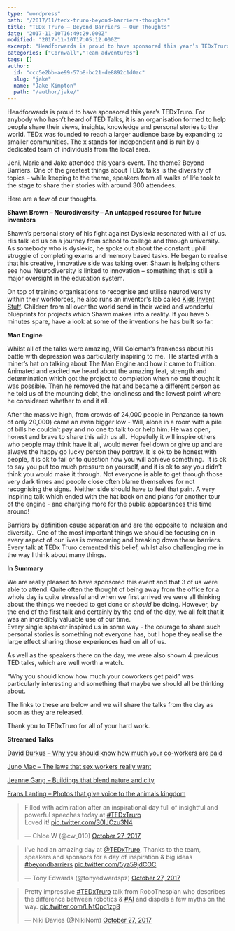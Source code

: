 ```yaml
---
type: "wordpress"
path: "/2017/11/tedx-truro-beyond-barriers-thoughts"
title: "TEDx Truro – Beyond Barriers – Our Thoughts"
date: "2017-11-10T16:49:29.000Z"
modified: "2017-11-10T17:05:12.000Z"
excerpt: "Headforwards is proud to have sponsored this year’s TEDxTruro. For anybody who hasn’t heard of TED Talks, it is an organisation formed to help people share their views, insights, knowledge and personal stories to the world. TEDx was founded to reach a larger audience base by expanding to smaller communities. The x stands for independent …"
categories: ["Cornwall","Team adventures"]
tags: []
author:
  id: "ccc5e2bb-ae99-57b8-bc21-de8892c1d0ac"
  slug: "jake"
  name: "Jake Kimpton"
  path: "/author/jake/"
---
```

Headforwards is proud to have sponsored this year’s TEDxTruro. For anybody who hasn’t heard of TED Talks, it is an organisation formed to help people share their views, insights, knowledge and personal stories to the world. TEDx was founded to reach a larger audience base by expanding to smaller communities. The x stands for independent and is run by a dedicated team of individuals from the local area.

Jeni, Marie and Jake attended this year’s event. The theme? Beyond Barriers. One of the greatest things about TEDx talks is the diversity of topics – while keeping to the theme, speakers from all walks of life took to the stage to share their stories with around 300 attendees.

Here are a few of our thoughts.

**Shawn Brown – Neurodiversity – An untapped resource for future inventors**

Shawn’s personal story of his fight against Dyslexia resonated with all of us. His talk led us on a journey from school to college and through university. As somebody who is dyslexic, he spoke out about the constant uphill struggle of completing exams and memory based tasks. He began to realise that his creative, innovative side was taking over. Shawn is helping others see how Neurodiversity is linked to innovation – something that is still a major oversight in the education system.

On top of training organisations to recognise and utilise neurodiversity within their workforces, he also runs an inventor's lab called [Kids Invent Stuff](https://www.youtube.com/KidsInventStuff). Children from all over the world send in their weird and wonderful blueprints for projects which Shawn makes into a reality. If you have 5 minutes spare, have a look at some of the inventions he has built so far.

**Man Engine**

Whilst all of the talks were amazing, Will Coleman’s frankness about his battle with depression was particularly inspiring to me.  He started with a miner’s hat on talking about The Man Engine and how it came to fruition. Animated and excited we heard about the amazing feat, strength and determination which got the project to completion when no one thought it was possible. Then he removed the hat and became a different person as he told us of the mounting debt, the loneliness and the lowest point where he considered whether to end it all.

After the massive high, from crowds of 24,000 people in Penzance (a town of only 20,000) came an even bigger low - Will, alone in a room with a pile of bills he couldn’t pay and no one to talk to or help him. He was open, honest and brave to share this with us all.  Hopefully it will inspire others who people may think have it all, would never feel down or give up and are always the happy go lucky person they portray. It is ok to be honest with people, it is ok to fail or to question how you will achieve something.  It is ok to say you put too much pressure on yourself, and it is ok to say you didn’t think you would make it through. Not everyone is able to get through those very dark times and people close often blame themselves for not recognising the signs.  Neither side should have to feel that pain. A very inspiring talk which ended with the hat back on and plans for another tour of the engine - and charging more for the public appearances this time around!

Barriers by definition cause separation and are the opposite to inclusion and diversity.  One of the most important things we should be focusing on in every aspect of our lives is overcoming and breaking down these barriers. Every talk at TEDx Truro cemented this belief, whilst also challenging me in the way I think about many things.

**In Summary**

We are really pleased to have sponsored this event and that 3 of us were able to attend. Quite often the thought of being away from the office for a whole day is quite stressful and when we first arrived we were all thinking about the things we needed to get done or _should_ be doing. However, by the end of the first talk and certainly by the end of the day, we all felt that it was an incredibly valuable use of our time.  
Every single speaker inspired us in some way - the courage to share such personal stories is something not everyone has, but I hope they realise the large effect sharing those experiences had on all of us.

As well as the speakers there on the day, we were also shown 4 previous TED talks, which are well worth a watch.

“Why you should know how much your coworkers get paid” was particularly interesting and something that maybe we should all be thinking about.

The links to these are below and we will share the talks from the day as soon as they are released.

Thank you to TEDxTruro for all of your hard work.

**Streamed Talks**

[David Burkus – Why you should know how much your co-workers are paid](https://www.ted.com/talks/david_burkus_why_you_should_know_how_much_your_coworkers_get_paid)

[Juno Mac – The laws that sex workers really want](https://www.ted.com/talks/juno_mac_the_laws_that_sex_workers_really_want)

[Jeanne Gang – Buildings that blend nature and city](https://www.ted.com/talks/jeanne_gang_buildings_that_blend_nature_and_city)

[Frans Lanting – Photos that give voice to the animals kingdom](https://www.ted.com/talks/frans_lanting_photos_that_give_voice_to_the_animal_kingdom)

> Filled with admiration after an inspirational day full of insightful and powerful speeches today at [#TEDxTruro](https://twitter.com/hashtag/TEDxTruro?src=hash&ref_src=twsrc%5Etfw)  
> Loved it! [pic.twitter.com/S0lJCzu3N4](https://t.co/S0lJCzu3N4)
> 
> — Chloe W (@cw\_010) [October 27, 2017](https://twitter.com/cw_010/status/923961110260314113?ref_src=twsrc%5Etfw)

> I've had an amazing day at [@TEDxTruro](https://twitter.com/TEDxTruro?ref_src=twsrc%5Etfw). Thanks to the team, speakers and sponsors for a day of inspiration & big ideas [#beyondbarriers](https://twitter.com/hashtag/beyondbarriers?src=hash&ref_src=twsrc%5Etfw) [pic.twitter.com/5ya59jdCOC](https://t.co/5ya59jdCOC)
> 
> — Tony Edwards (@tonyedwardspz) [October 27, 2017](https://twitter.com/tonyedwardspz/status/923951361145884674?ref_src=twsrc%5Etfw)

> Pretty impressive [#TEDxTruro](https://twitter.com/hashtag/TEDxTruro?src=hash&ref_src=twsrc%5Etfw) talk from RoboThespian who describes the difference between robotics & [#AI](https://twitter.com/hashtag/AI?src=hash&ref_src=twsrc%5Etfw) and dispels a few myths on the way. [pic.twitter.com/LNtOpc1zg8](https://t.co/LNtOpc1zg8)
> 
> — Niki Davies (@NikiNom) [October 27, 2017](https://twitter.com/NikiNom/status/923960662065336321?ref_src=twsrc%5Etfw)